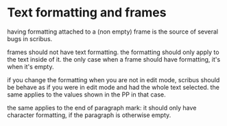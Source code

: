 # Text formatting and frames

having formatting attached to a (non empty) frame is the source of several bugs in scribus.

frames should not have text formatting. the formatting should only apply to the text inside of it.
the only case when a frame should have formatting, it's when it's empty.

if you change the formatting when you are not in edit mode, scribus should be behave as if you were in edit mode and had the whole text selected. the same applies to the values shown in the PP in that case.

the same applies to the end of paragraph mark: it should only have character formatting, if the paragraph is otherwise empty.

